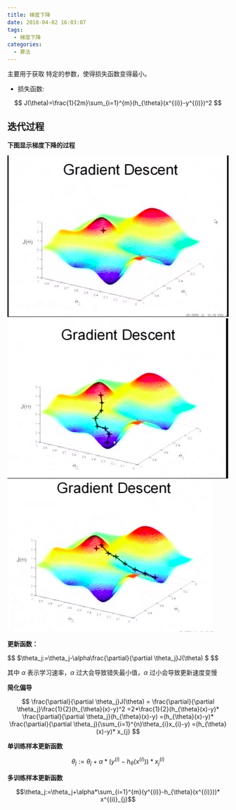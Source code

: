 ```yaml
---
title: 梯度下降
date: 2018-04-02 16:03:07
tags: 
  - 梯度下降
categories:
  - 算法
---
```


主要用于获取 特定的参数，使得损失函数变得最小。

- 损失函数:

$$
J(\theta)=\frac{1}{2m}\sum_{i=1}^{m}(h_{\theta}(x^{(i)}-y^{(i)})^2
$$

## 迭代过程

**下图显示梯度下降的过程**

![WX20180315-175706](梯度下降/WX20180315-175609.png)
![WX20180315-175706](梯度下降/WX20180315-175706.png)
![WX20180315-175706](梯度下降/WX20180315-175733.png)


**更新函数：**

$$
$\theta_j:=\theta_j-\alpha\frac{\partial}{\partial \theta_j}J(\theta) $
$$

其中 $\alpha$ 表示学习速率，$\alpha$ 过大会导致错失最小值，$\alpha$ 过小会导致更新速度变慢

**简化偏导**

$$
\frac{\partial}{\partial \theta_j}J(\theta) = \frac{\partial}{\partial \theta_j}\frac{1}{2}(h_{\theta}(x)-y)^2
​           =2*\frac{1}{2}(h_{\theta}(x)-y)* \frac{\partial}{\partial \theta_j}(h_{\theta}(x)-y)
​           =(h_{\theta}(x)-y)* \frac{\partial}{\partial \theta_j}(\sum_{i=1}^{n}\theta_{i}x_{i}-y)
​	       =(h_{\theta}(x)-y)* x_{j}
$$

**单训练样本更新函数**

$$\theta_j:=\theta_j+\alpha*(y^{(i)}-h_{\theta}(x^{(i)}))* x^{(i)}_{j}$$

**多训练样本更新函数**

$$\theta_j:=\theta_j+\alpha*\sum_{i=1}^{m}(y^{(i)}-h_{\theta}(x^{(i)}))* x^{(i)}_{j}$$

